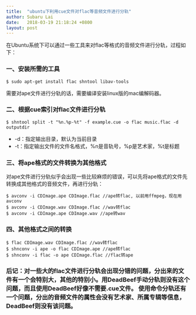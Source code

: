 ```yaml
---
title:  "ubuntu下利用cue文件对flac等音频文件进行分轨"
author: Subaru Lai
date:   2018-03-19 21:18:24 +0800
layout: post
---
```

在Ubuntu系统下可以通过一些工具来对flac等格式的音频文件进行分轨，过程如下：

### **一、安装所需的工具**
`$ sudo apt-get install flac shntool libav-tools`

需要对ape文件进行分轨的话，需要编译安装linux版的mac编解码器。

### **二、根据cue索引对flac文件进行分轨**
`$ shntool split -t "%n.%p-%t" -f example.cue -o flac music.flac -d outputdir`

- -d：指定输出目录，默认为当前目录
- -t：指定输出文件的文件名格式，%n是音轨号，%p是艺术家，%t是标题

### **三、将ape格式的文件转换为其他格式**
对ape文件进行分轨似乎会出现一些比较麻烦的错误，可以先将ape格式的文件先转换成其他格式的音频文件，再进行分轨：
```
$ avconv -i CDImage.ape CDImage.flac //ape转flac, 以前用ffmpeg，现在用avconv
$ avconv -i CDImage.wav CDImage.flac //wav转flac
$ avconv -i CDImage.ape CDImage.wav //ape转wav 
```

### **四、其他格式之间的转换**
```
$ flac CDImage.wav CDImage.flac //wav转flac
$ shnconv -i ape -o flac CDImage.ape //ape转flac
$ shnconv -i flac -o ape CDImage.flac //flac转ape
```

### **后记：对一些大的flac文件进行分轨会出现分错的问题，分出来的文件有一个会特别大，其他的特别小。用DeadBeef手动分轨则没有这个问题，而且使用DeadBeef好像不需要.cue文件。 使用命令分轨还有一个问题，分出的音频文件的属性会没有艺术家、所属专辑等信息，DeadBeef则没有该问题。**
